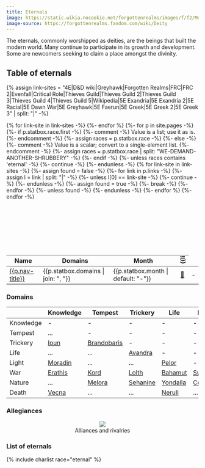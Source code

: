 ```yaml
---
title: Eternals
image: https://static.wikia.nocookie.net/forgottenrealms/images/f/f2/Mulhorandi_pantheon_I.jpg
image-source: https://forgottenrealms.fandom.com/wiki/Deity
---
```


The eternals, commonly worshipped as deities, are the beings that built the modern world. Many continue to participate in its growth and development. Some are newcomers seeking to claim a place amongst the divinity.

## Table of eternals

{% assign link-sites = "4E|D&D wiki|Greyhawk|Forgotten Realms|FRC|FRC 2|Evenfall|Critical Role|Thieves Guild|Thieves Guild 2|Thieves Guild 3|Thieves Guild 4|Thieves Guild 5|Wikipedia|5E Exandria|5E Exandria 2|5E Racial|5E Dawn War|5E Greyhawk|5E Faerun|5E Greek|5E Greek 2|5E Greek 3" | split: "|" -%}

<style>
th.rotate {
  white-space: nowrap;
}

th.rotate > div {
  transform: rotate(-90deg);
  width: 1em;
}
</style>
<table style="margin-top: 9em">
<thead>
<tr>
  <th>Name</th>
  <th>Domains</th>
  <th>Month</th>
{% for link-site in link-sites -%}
  <th class="rotate"><div>{{link-site}}</div></th>
{%- endfor %}
</tr>
</thead>
<tbody>
{%- for p in site.pages -%}
  {%- if p.statbox.race.first -%}
    {%- comment -%} Value is a list; use it as is. {%- endcomment -%}
    {%- assign races = p.statbox.race -%}
  {%- else -%}
    {%- comment -%} Value is a scalar; convert to a single-element list. {%- endcomment -%}
    {%- assign races = p.statbox.race | split: "WE-DEMAND-ANOTHER-SHRUBBERY" -%}
  {%- endif -%}
  {%- unless races contains 'eternal' -%} {%- continue -%} {%- endunless -%}
  <tr>
    <td><a href="{{site.baseurl}}{{p.url}}">{{p.nav-title}}</a></td>
    <td>{{p.statbox.domains | join: ", "}}</td>
    <td>{{p.statbox.month | default: "-"}}</td>
    {% for link-site in link-sites -%}
      {%- assign found = false -%}
      {%- for link in p.links -%}
        {%- assign l = link | split: "|" -%}
        {%- unless l[0] == link-site -%} {%- continue -%} {%- endunless -%}
        {%- assign found = true -%}
        <td style="text-align: center"><a href="{{l[1]}}">🔵</a></td>
        {%- break -%}
      {%- endfor -%}
      {%- unless found -%} <td style="text-align: center">-</td> {%- endunless -%}
    {%- endfor %}
  </tr>
{%- endfor -%}
</tbody>
</table>

### Domains

|           | Knowledge | Tempest       | Trickery   | Life       | Light      | War       | Nature    | Death     |
|-----------|-----------|---------------|------------|------------|------------|-----------|-----------|-----------|
| Knowledge | -         | -             | -          | -          | -          | -         | -         | -         |
| Tempest   | ...       | -             | -          | -          | -          | -         | -         | -         |
| Trickery  | [Ioun]    | [Brandobaris] | -          | -          | -          | -         | -         | -         |
| Life      | ...       | ...           | [Avandra]  | -          | -          | -         | -         | -         |
| Light     | [Moradin] | ...           | ...        | [Pelor]    | -          | -         | -         | -         |
| War       | [Erathis] | [Kord]        | [Lolth]    | [Bahamut]  | [Sune]     | -         | -         | -         |
| Nature    | ...       | [Melora]      | [Sehanine] | [Yondalla] | [Corellon] | [Gruumsh] | -         | -         |
| Death     | [Vecna]   | ...           | ...        | [Nerull]   | ...        | [Tiamat]  | ...       | -         |

### Allegiances

<center><figure>
<a href="../assets/images/eternals.svg"><img src="../assets/images/eternals.svg" style="max-width: 100%; max-height: 500px"></a>
<figcaption style="text-align: center">Alliances and rivalries</figcaption>
</figure></center>

### List of eternals

{% include charlist race="eternal" %}

[Avandra]: ../dossiers/avandra
[Bahamut]: ../dossiers/bahamut
[Brandobaris]: ../dossiers/brandobaris
[Corellon]: ../dossiers/corellon
[Erathis]: ../dossiers/erathis
[Gruumsh]: ../dossiers/gruumsh
[Ioun]: ../dossiers/ioun
[Kord]: ../dossiers/kord
[Lolth]: ../dossiers/lolth
[Melora]: ../dossiers/melora
[Moradin]: ../dossiers/moradin
[Nerull]: ../dossiers/nerull
[Pelor]: ../dossiers/pelor
[Raven Queen]: ../dossiers/nerull
[Sardior]: ../dossiers/sardior
[Sehanine]: ../dossiers/sehanine
[Sune]: ../dossiers/sune
[Tiamat]: ../dossiers/tiamat
[Vecna]: ../dossiers/vecna
[Yondalla]: ../dossiers/yondalla
